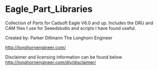 Eagle_Part_Libraries
====================

Collection of Parts for Cadsoft Eagle V6.0 and up. Includes the DRU and CAM files I use for Seeedstudio and scripts I have found useful.

Created by:
Parker Dillmann
The Longhorn Engineer

http://longhornengineer.com/

Disclaimer and licensing information can be found below.
http://longhornengineer.com/diy/disclaimer/
